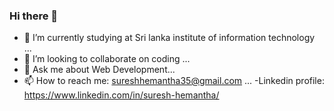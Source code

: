 ### Hi there 👋

- 🔭 I’m currently studying at Sri lanka institute of information technology ...
- 👯 I’m looking to collaborate on coding ...
- 💬 Ask me about Web Development...
- 📫 How to reach me: sureshhemantha35@gmail.com ...
-Linkedin profile: https://www.linkedin.com/in/suresh-hemantha/

